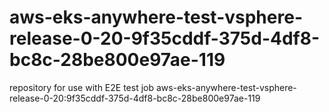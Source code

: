 # aws-eks-anywhere-test-vsphere-release-0-20-9f35cddf-375d-4df8-bc8c-28be800e97ae-119
repository for use with E2E test job aws-eks-anywhere-test-vsphere-release-0-20:9f35cddf-375d-4df8-bc8c-28be800e97ae-119
